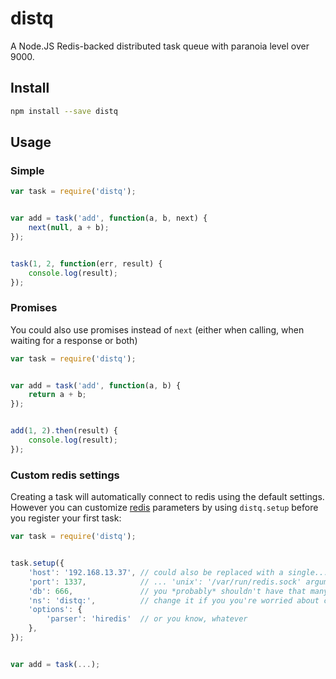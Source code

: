 # distq

A Node.JS Redis-backed distributed task queue with paranoia level over 9000.

## Install

```bash
npm install --save distq
```

## Usage

### Simple

```javascript
var task = require('distq');


var add = task('add', function(a, b, next) {
    next(null, a + b);
});


task(1, 2, function(err, result) {
    console.log(result);
});
```

### Promises

You could also use promises instead of `next` (either when calling, when
waiting for a response or both)

```javascript
var task = require('distq');


var add = task('add', function(a, b) {
    return a + b;
});


add(1, 2).then(result) {
    console.log(result);
});
```

### Custom redis settings

Creating a task will automatically connect to redis using the default settings.
However you can customize [redis](http://redis.js.org/#api-rediscreateclient)
parameters by using `distq.setup` before you register your first task:

```javascript
var task = require('distq');


task.setup({
    'host': '192.168.13.37', // could also be replaced with a single...
    'port': 1337,            // ... 'unix': '/var/run/redis.sock' argument
    'db': 666,               // you *probably* shouldn't have that many dbs
    'ns': 'distq:',          // change it if you you're worried about conflicts
    'options': {
        'parser': 'hiredis'  // or you know, whatever
    },
});


var add = task(...);
```
